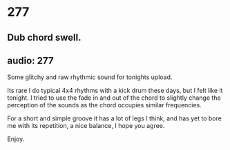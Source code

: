 # 277
## Dub chord swell.
audio: 277
---

Some glitchy and raw rhythmic sound for tonights upload.

Its rare I do typical 4x4 rhythms with a kick drum these days, but I felt like it tonight. I tried to use the fade in and out of the chord to slightly change the perception of the sounds as the chord occupies similar frequencies.

For a short and simple groove it has a lot of legs I think, and has yet to bore me with its repetition, a nice balance, I hope you agree.

Enjoy.